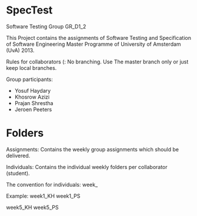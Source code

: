 SpecTest
========

Software Testing Group GR_D1_2

This Project contains the assignments of Software Testing and Specification of Software Engineering Master Programme of University of Amsterdam (UvA) 2013.

Rules for collaborators (:
No branching. Use The master branch only or just keep local branches.

Group participants:

- Yosuf Haydary
- Khosrow Azizi
- Prajan Shrestha
- Jeroen Peeters

Folders
=======
Assignments: Contains the weekly group assignments which should be delivered.

Individuals: Contains the individual weekly folders per collaborator (student).

The convention for individuals:
week<number>_<initials>

Example: 
week1_KH
week1_PS

week5_KH
week5_PS
